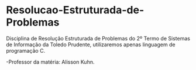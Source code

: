 # Resolucao-Estruturada-de-Problemas

Disciplina de Resolução Estruturada de Problemas do 2º Termo de Sistemas de Informação da Toledo Prudente, utilizaremos apenas linguagem de programação C.

-Professor da matéria: Alisson Kuhn.
